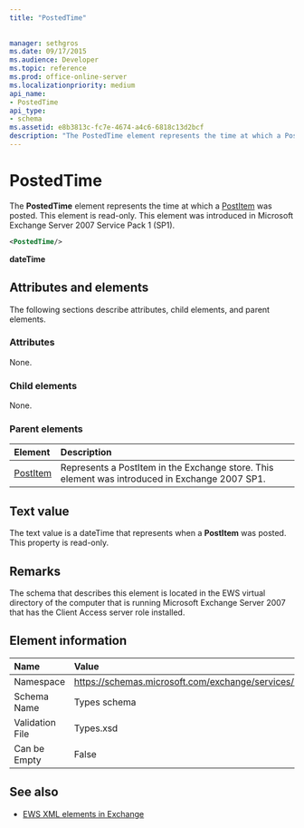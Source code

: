 ```yaml
---
title: "PostedTime"
 
 
manager: sethgros
ms.date: 09/17/2015
ms.audience: Developer
ms.topic: reference
ms.prod: office-online-server
ms.localizationpriority: medium
api_name:
- PostedTime
api_type:
- schema
ms.assetid: e8b3813c-fc7e-4674-a4c6-6818c13d2bcf
description: "The PostedTime element represents the time at which a PostItem was posted. This element is read-only. This element was introduced in Microsoft Exchange Server 2007 Service Pack 1 (SP1)."
---
```


# PostedTime

The **PostedTime** element represents the time at which a [PostItem](postitem.md) was posted. This element is read-only. This element was introduced in Microsoft Exchange Server 2007 Service Pack 1 (SP1). 
  
```xml
<PostedTime/>
```

 **dateTime**
## Attributes and elements

The following sections describe attributes, child elements, and parent elements.
  
### Attributes

None.
  
### Child elements

None.
  
### Parent elements

|**Element**|**Description**|
|:-----|:-----|
|[PostItem](postitem.md) <br/> |Represents a PostItem in the Exchange store. This element was introduced in Exchange 2007 SP1.  <br/> |
   
## Text value

The text value is a dateTime that represents when a **PostItem** was posted. This property is read-only. 
  
## Remarks

The schema that describes this element is located in the EWS virtual directory of the computer that is running Microsoft Exchange Server 2007 that has the Client Access server role installed.
  
## Element information

|**Name**|**Value**|
|:-----|:-----|
|Namespace  <br/> |https://schemas.microsoft.com/exchange/services/2006/types  <br/> |
|Schema Name  <br/> |Types schema  <br/> |
|Validation File  <br/> |Types.xsd  <br/> |
|Can be Empty  <br/> |False  <br/> |
   
## See also

- [EWS XML elements in Exchange](ews-xml-elements-in-exchange.md)
